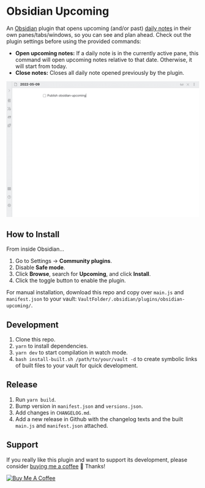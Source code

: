 # Obsidian Upcoming

An [Obsidian](https://obsidian.md) plugin that opens upcoming (and/or past) [daily notes](https://help.obsidian.md/Plugins/Daily+notes) in their own panes/tabs/windows, so you can see and plan ahead. Check out the plugin settings before using the provided commands:

- **Open upcoming notes:** If a daily note is in the currently active pane, this command will open upcoming notes relative to that date. Otherwise, it will start from today.
- **Close notes:** Closes all daily note opened previously by the plugin.

![Demo](https://raw.githubusercontent.com/charliecm/obsidian-upcoming/main/demo.gif)

## How to Install

From inside Obsidian…
1. Go to Settings → **Community plugins**.
2. Disable **Safe mode**.
3. Click **Browse**, search for **Upcoming**, and click **Install**.
4. Click the toggle button to enable the plugin.

For manual installation, download this repo and copy over `main.js` and `manifest.json` to your vault: `VaultFolder/.obsidian/plugins/obsidian-upcoming/`.

## Development

1. Clone this repo.
2. `yarn` to install dependencies.
3. `yarn dev` to start compilation in watch mode.
4. `bash install-built.sh /path/to/your/vault -d` to create symbolic links of built files to your vault for quick development.

## Release

1. Run `yarn build`.
2. Bump version in `manifest.json` and `versions.json`.
3. Add changes in `CHANGELOG.md`.
4. Add a new release in Github with the changelog texts and the built `main.js` and `manifest.json` attached.

## Support

If you really like this plugin and want to support its development, please consider [buying me a coffee](https://www.buymeacoffee.com/charliecm) 🙂 Thanks!

<a href="https://www.buymeacoffee.com/charliecm" target="_blank"><img src="https://cdn.buymeacoffee.com/buttons/v2/default-yellow.png" alt="Buy Me A Coffee" width="217" height="60" /></a>
